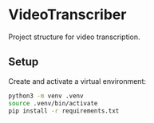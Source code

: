 # VideoTranscriber

Project structure for video transcription.

## Setup

Create and activate a virtual environment:

```bash
python3 -m venv .venv
source .venv/bin/activate
pip install -r requirements.txt
```

